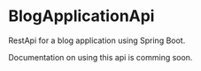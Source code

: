 # BlogApplicationApi
RestApi for a blog application using Spring Boot.

Documentation on using this api is comming soon.
